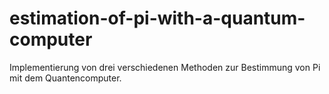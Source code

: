 # estimation-of-pi-with-a-quantum-computer
Implementierung von drei verschiedenen Methoden zur Bestimmung von Pi mit dem Quantencomputer. 
